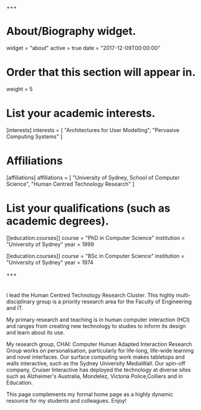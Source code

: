 +++
# About/Biography widget.
widget = "about"
active = true
date = "2017-12-09T00:00:00"

# Order that this section will appear in.
weight = 5

# List your academic interests.
[interests]
  interests = [
    "Architectures for User Modelling",
    "Pervasive Computing Systems"
  ]

# Affiliations
[affiliations]
  affiliations = [
	"University of Sydney, School of Computer Science",
	"Human Centred Technology Research"
  ]

# List your qualifications (such as academic degrees).
[[education.courses]]
  course = "PhD in Computer Science"
  institution = "University of Sydney"
  year = 1999

[[education.courses]]
  course = "BSc in Computer Science"
  institution = "University of Sydney"
  year = 1974

+++

# 

I lead the Human Centred Technology Research Cluster. This highly multi-disciplinary group is a priority research area for the Faculty of Engineering and IT.

My primary research and teaching is in human computer interaction (HCI) and ranges from creating new technology to studies to inform its design and learn about its use.

My research group, CHAI: Computer Human Adapted Interaction Research Group works on personalisation, particularly for life-long, life-wide learning and novel interfaces. 
Our surface computing work makes tabletops and walls interactive, such as the Sydney University MediaWall. 
Our spin-off company, Cruiser Interactive has deployed the technology at diverse sites such as Alzheimer's Australia, Mondelez, Victoria Police,Colliers and in Education.

This page complements my formal home page as a highly dynamic resource for my students and colleagues. Enjoy!
